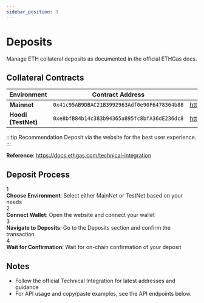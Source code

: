 ```yaml
---
sidebar_position: 3
---
```


# Deposits

Manage ETH collateral deposits as documented in the official ETHGas docs.

## Collateral Contracts

| Environment | Contract Address | Website URL |
|-------------|------------------|-------------|
| **Mainnet** | `0x41c95AB9DBAC21B3992963Adf0e90F6478364b88` | https://www.ethgas.com/ |
| **Hoodi (TestNet)** | `0xe8bfB84b14c383b94365a895fc8bfA36dE236dc8` | https://testnet.ethgas.com/ |

:::tip Recommendation
Deposit via the website for the best user experience.
:::

**Reference**: https://docs.ethgas.com/technical-integration

## Deposit Process

<div className="step-item">
  <div className="step-circle">1</div>
  <div className="step-content">
    <strong>Choose Environment</strong>: Select either MainNet or TestNet based on your needs
  </div>
</div>

<div className="step-item">
  <div className="step-circle">2</div>
  <div className="step-content">
    <strong>Connect Wallet</strong>: Open the website and connect your wallet
  </div>
</div>

<div className="step-item">
  <div className="step-circle">3</div>
  <div className="step-content">
    <strong>Navigate to Deposits</strong>: Go to the Deposits section and confirm the transaction
  </div>
</div>

<div className="step-item">
  <div className="step-circle">4</div>
  <div className="step-content">
    <strong>Wait for Confirmation</strong>: Wait for on-chain confirmation of your deposit
  </div>
</div>

## Notes

- Follow the official Technical Integration for latest addresses and guidance
- For API usage and copy/paste examples, see the API endpoints below.

<!-- ## Related Documentation -->

<!-- | Topic | Link | Description |
|-------|------|-------------|
| **Validator Setup** | `/docs/validators/setup` | Complete validator environment configuration |
| **Validator Registration** | `/docs/validators/registration` | Register your validator with ETHGas |  -->